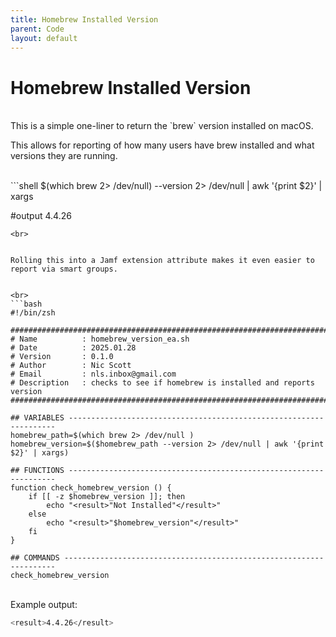 ```yaml
---
title: Homebrew Installed Version
parent: Code
layout: default
---
```





# Homebrew Installed Version

<br>
This is a simple one-liner to return the `brew` version installed on macOS.

This allows for reporting of how many users have brew installed and what versions they are running.

<br>
```shell
$(which brew 2> /dev/null)  --version 2> /dev/null | awk '{print $2}' | xargs

#output
4.4.26
```
<br>


Rolling this into a Jamf extension attribute makes it even easier to report via smart groups.


<br>
```bash
#!/bin/zsh

################################################################################
# Name      	: homebrew_version_ea.sh
# Date          : 2025.01.28
# Version       : 0.1.0
# Author       	: Nic Scott
# Email         : nls.inbox@gmail.com
# Description	: checks to see if homebrew is installed and reports version
################################################################################

## VARIABLES -------------------------------------------------------------------
homebrew_path=$(which brew 2> /dev/null )
homebrew_version=$($homebrew_path --version 2> /dev/null | awk '{print $2}' | xargs)

## FUNCTIONS -------------------------------------------------------------------
function check_homebrew_version () {
    if [[ -z $homebrew_version ]]; then
        echo "<result>"Not Installed"</result>"
    else
        echo "<result>"$homebrew_version"</result>"
    fi
}

## COMMANDS --------------------------------------------------------------------
check_homebrew_version
```


<br>
Example output:

```bash
<result>4.4.26</result>
```

